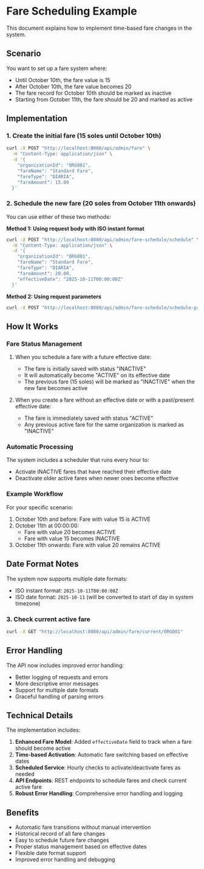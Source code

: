 # Fare Scheduling Example

This document explains how to implement time-based fare changes in the system.

## Scenario

You want to set up a fare system where:
- Until October 10th, the fare value is 15
- After October 10th, the fare value becomes 20
- The fare record for October 10th should be marked as inactive
- Starting from October 11th, the fare should be 20 and marked as active

## Implementation

### 1. Create the initial fare (15 soles until October 10th)

```bash
curl -X POST "http://localhost:8080/api/admin/fare" \
  -H "Content-Type: application/json" \
  -d '{
    "organizationId": "ORG001",
    "fareName": "Standard Fare",
    "fareType": "DIARIA",
    "fareAmount": 15.00
  }'
```

### 2. Schedule the new fare (20 soles from October 11th onwards)

You can use either of these two methods:

**Method 1: Using request body with ISO instant format**
```bash
curl -X POST "http://localhost:8080/api/admin/fare-schedule/schedule" \
  -H "Content-Type: application/json" \
  -d '{
    "organizationId": "ORG001",
    "fareName": "Standard Fare",
    "fareType": "DIARIA",
    "fareAmount": 20.00,
    "effectiveDate": "2025-10-11T00:00:00Z"
  }'
```

**Method 2: Using request parameters**
```bash
curl -X POST "http://localhost:8080/api/admin/fare-schedule/schedule-params?organizationId=ORG001&fareName=Standard%20Fare&fareType=DIARIA&fareAmount=20.00&effectiveDate=2025-10-11"
```

## How It Works

### Fare Status Management

1. When you schedule a fare with a future effective date:
   - The fare is initially saved with status "INACTIVE"
   - It will automatically become "ACTIVE" on its effective date
   - The previous fare (15 soles) will be marked as "INACTIVE" when the new fare becomes active

2. When you create a fare without an effective date or with a past/present effective date:
   - The fare is immediately saved with status "ACTIVE"
   - Any previous active fare for the same organization is marked as "INACTIVE"

### Automatic Processing

The system includes a scheduler that runs every hour to:
- Activate INACTIVE fares that have reached their effective date
- Deactivate older active fares when newer ones become effective

### Example Workflow

For your specific scenario:
1. October 10th and before: Fare with value 15 is ACTIVE
2. October 11th at 00:00:00: 
   - Fare with value 20 becomes ACTIVE
   - Fare with value 15 becomes INACTIVE
3. October 11th onwards: Fare with value 20 remains ACTIVE

## Date Format Notes

The system now supports multiple date formats:
- ISO instant format: `2025-10-11T00:00:00Z`
- ISO date format: `2025-10-11` (will be converted to start of day in system timezone)

### 3. Check current active fare

```bash
curl -X GET "http://localhost:8080/api/admin/fare/current/ORG001"
```

## Error Handling

The API now includes improved error handling:
- Better logging of requests and errors
- More descriptive error messages
- Support for multiple date formats
- Graceful handling of parsing errors

## Technical Details

The implementation includes:

1. **Enhanced Fare Model**: Added `effectiveDate` field to track when a fare should become active
2. **Time-based Activation**: Automatic fare switching based on effective dates
3. **Scheduled Service**: Hourly checks to activate/deactivate fares as needed
4. **API Endpoints**: REST endpoints to schedule fares and check current active fare
5. **Robust Error Handling**: Comprehensive error handling and logging

## Benefits

- Automatic fare transitions without manual intervention
- Historical record of all fare changes
- Easy to schedule future fare changes
- Proper status management based on effective dates
- Flexible date format support
- Improved error handling and debugging